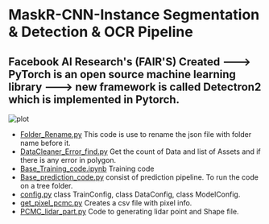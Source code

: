 # MaskR-CNN-Instance Segmentation & Detection & OCR Pipeline 
## Facebook AI Research's (FAIR'S) Created ---> PyTorch is an open source machine learning library ---> new framework is called Detectron2 which is implemented in Pytorch.
 ![plot](https://github.com/AbirKhan96/SampleImages_AI-ML/blob/main/Track_A-Ladybug-1285.jpg)

 - [Folder_Rename.py](https://github.com/AbirKhan96/MaskR-CNN-InstanceSegmentation/blob/main/src/Folder_Rename.py) This code is use to rename the json file with folder name before it.
 - [DataCleaner_Error_find.py](https://github.com/AbirKhan96/MaskR-CNN-InstanceSegmentation/blob/main/src/DataCleaner_Error_find.py) Get the count of Data and list of Assets and if there is any error in polygon.
 - [Base_Training_code.ipynb](https://github.com/AbirKhan96/MaskR-CNN-InstanceSegmentation/blob/main/src/Base_Training_code.ipynb) Training code 
 - [Base_prediction_code.py](https://github.com/AbirKhan96/MaskR-CNN-InstanceSegmentation/blob/main/src/Base_prediction_code.py) consist of prediction pipeline. To run the code on a tree folder.
 - [config.py](https://github.com/AbirKhan96/MaskR-CNN-InstanceSegmentation/blob/main/src/config.py) class TrainConfig, class DataConfig, class ModelConfig.
 - [get_pixel_pcmc.py](https://github.com/AbirKhan96/MaskR-CNN-InstanceSegmentation/blob/main/get_pixel_pcmc.py) Creates a csv file with pixel info.
 - [PCMC_lidar_part.py](https://github.com/AbirKhan96/MaskR-CNN-InstanceSegmentation/blob/main/PCMC_lidar_part.py) Code to generating lidar point and Shape file.
